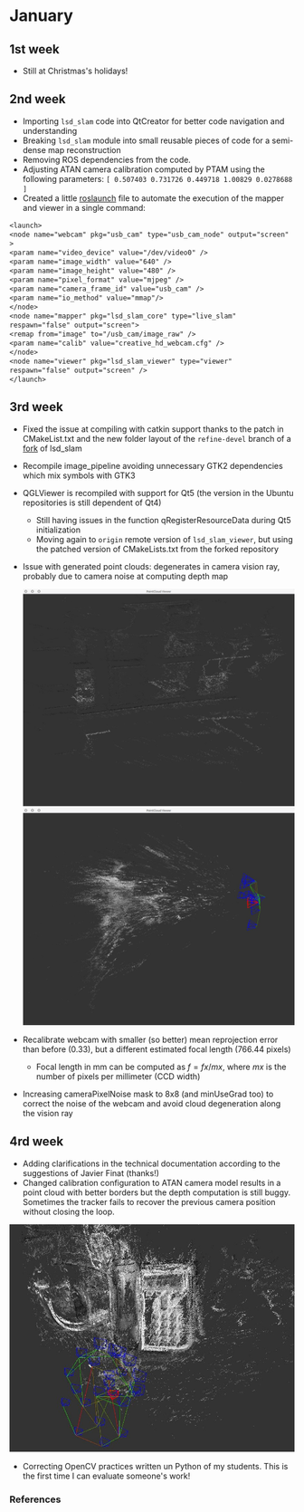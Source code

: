 January
=======

1st week
--------

-   Still at Christmas's holidays!

2nd week
--------

-   Importing `lsd_slam` code into QtCreator for better code navigation
    and understanding
-   Breaking `lsd_slam` module into small reusable pieces of code for a
    semi-dense map reconstruction
-   Removing ROS dependencies from the code.
-   Adjusting ATAN camera calibration computed by PTAM using the following
    parameters: `[ 0.507403 0.731726 0.449718 1.00829 0.0278688 ]`
-   Created a little [roslaunch](http://wiki.ros.org/roslaunch/XML) file
    to automate the execution of the mapper and viewer in a single
    command:

<!-- -->

    <launch>
    <node name="webcam" pkg="usb_cam" type="usb_cam_node" output="screen" >
    <param name="video_device" value="/dev/video0" />
    <param name="image_width" value="640" />
    <param name="image_height" value="480" />
    <param name="pixel_format" value="mjpeg" />
    <param name="camera_frame_id" value="usb_cam" />
    <param name="io_method" value="mmap"/>
    </node>
    <node name="mapper" pkg="lsd_slam_core" type="live_slam" respawn="false" output="screen">
    <remap from="image" to="/usb_cam/image_raw" />
    <param name="calib" value="creative_hd_webcam.cfg" />
    </node>
    <node name="viewer" pkg="lsd_slam_viewer" type="viewer" respawn="false" output="screen" />
    </launch>

3rd week
--------

-   Fixed the issue at compiling with catkin support thanks to the patch in
    CMakeList.txt and the new folder layout of the `refine-devel` branch
    of a [fork](https://github.com/flluo/lsd_slam.git) of lsd_slam
-   Recompile image_pipeline avoiding unnecessary GTK2 dependencies which mix symbols with GTK3
-   QGLViewer is recompiled with support for Qt5 (the version in the Ubuntu repositories is still dependent of Qt4)
    -   Still having issues in the function qRegisterResourceData during
        Qt5 initialization
    -   Moving again to `origin` remote version of `lsd_slam_viewer`,
        but using the patched version of CMakeLists.txt from the forked
        repository
-   Issue with generated point clouds: degenerates in camera vision ray, probably due to camera noise at computing depth map

    ![bad-pointcloud1](../../figures/lsd-slam/pointcloud-error1.jpg "The first point cloud after lsd_slam initialization")
    ![bad-pointcloud2](../../figures/lsd-slam/pointcloud-error2.jpg "The point cloud after consecutive keyframe detection")

-   Recalibrate webcam with smaller (so better) mean reprojection error than before (0.33), but a different estimated focal length (766.44 pixels)
    -   Focal length in mm can be computed as $f = fx / mx$, where $mx$ is the number of pixels per millimeter (CCD width)
-   Increasing cameraPixelNoise mask to 8x8 (and minUseGrad too) to correct the noise of the webcam and avoid cloud degeneration along the vision ray

4rd week
--------

- Adding clarifications in the technical documentation according to the suggestions of Javier Finat (thanks!)
- Changed calibration configuration to ATAN camera model results in a point cloud with better borders but the depth computation is still buggy. Sometimes the tracker fails to recover the previous camera position without closing the loop.

![phone-pointcloud](../../figures/lsd-slam/pointcloud-phone.jpg "The best point cloud with my own Creative HD webcam")

- Correcting OpenCV practices written un Python of my students. This is the first time I can evaluate someone's work!

### References
